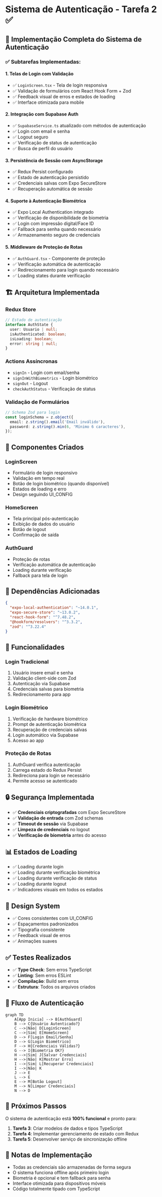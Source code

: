 # Sistema de Autenticação - Tarefa 2 ✅

## 🔐 Implementação Completa do Sistema de Autenticação

### ✅ Subtarefas Implementadas:

#### 1. **Telas de Login com Validação**
- ✅ `LoginScreen.tsx` - Tela de login responsiva
- ✅ Validação de formulários com React Hook Form + Zod
- ✅ Feedback visual de erros e estados de loading
- ✅ Interface otimizada para mobile

#### 2. **Integração com Supabase Auth**
- ✅ `SupabaseService.ts` atualizado com métodos de autenticação
- ✅ Login com email e senha
- ✅ Logout seguro
- ✅ Verificação de status de autenticação
- ✅ Busca de perfil do usuário

#### 3. **Persistência de Sessão com AsyncStorage**
- ✅ Redux Persist configurado
- ✅ Estado de autenticação persistido
- ✅ Credenciais salvas com Expo SecureStore
- ✅ Recuperação automática de sessão

#### 4. **Suporte à Autenticação Biométrica**
- ✅ Expo Local Authentication integrado
- ✅ Verificação de disponibilidade de biometria
- ✅ Login com impressão digital/Face ID
- ✅ Fallback para senha quando necessário
- ✅ Armazenamento seguro de credenciais

#### 5. **Middleware de Proteção de Rotas**
- ✅ `AuthGuard.tsx` - Componente de proteção
- ✅ Verificação automática de autenticação
- ✅ Redirecionamento para login quando necessário
- ✅ Loading states durante verificação

## 🏗️ Arquitetura Implementada

### **Redux Store**
```typescript
// Estado de autenticação
interface AuthState {
  user: Usuario | null;
  isAuthenticated: boolean;
  isLoading: boolean;
  error: string | null;
}
```

### **Actions Assíncronas**
- `signIn` - Login com email/senha
- `signInWithBiometrics` - Login biométrico
- `signOut` - Logout
- `checkAuthStatus` - Verificação de status

### **Validação de Formulários**
```typescript
// Schema Zod para login
const loginSchema = z.object({
  email: z.string().email('Email inválido'),
  password: z.string().min(6, 'Mínimo 6 caracteres'),
});
```

## 📱 Componentes Criados

### **LoginScreen**
- Formulário de login responsivo
- Validação em tempo real
- Botão de login biométrico (quando disponível)
- Estados de loading e erro
- Design seguindo UI_CONFIG

### **HomeScreen**
- Tela principal pós-autenticação
- Exibição de dados do usuário
- Botão de logout
- Confirmação de saída

### **AuthGuard**
- Proteção de rotas
- Verificação automática de autenticação
- Loading durante verificação
- Fallback para tela de login

## 🔧 Dependências Adicionadas

```json
{
  "expo-local-authentication": "~14.0.1",
  "expo-secure-store": "~13.0.2",
  "react-hook-form": "^7.48.2",
  "@hookform/resolvers": "^3.3.2",
  "zod": "^3.22.4"
}
```

## 🚀 Funcionalidades

### **Login Tradicional**
1. Usuário insere email e senha
2. Validação client-side com Zod
3. Autenticação via Supabase
4. Credenciais salvas para biometria
5. Redirecionamento para app

### **Login Biométrico**
1. Verificação de hardware biométrico
2. Prompt de autenticação biométrica
3. Recuperação de credenciais salvas
4. Login automático via Supabase
5. Acesso ao app

### **Proteção de Rotas**
1. AuthGuard verifica autenticação
2. Carrega estado do Redux Persist
3. Redireciona para login se necessário
4. Permite acesso se autenticado

## 🔒 Segurança Implementada

- ✅ **Credenciais criptografadas** com Expo SecureStore
- ✅ **Validação de entrada** com Zod schemas
- ✅ **Timeout de sessão** via Supabase
- ✅ **Limpeza de credenciais** no logout
- ✅ **Verificação de biometria** antes do acesso

## 📊 Estados de Loading

- ✅ Loading durante login
- ✅ Loading durante verificação biométrica
- ✅ Loading durante verificação de status
- ✅ Loading durante logout
- ✅ Indicadores visuais em todos os estados

## 🎨 Design System

- ✅ Cores consistentes com UI_CONFIG
- ✅ Espaçamentos padronizados
- ✅ Tipografia consistente
- ✅ Feedback visual de erros
- ✅ Animações suaves

## ✅ Testes Realizados

- ✅ **Type Check**: Sem erros TypeScript
- ✅ **Linting**: Sem erros ESLint
- ✅ **Compilação**: Build sem erros
- ✅ **Estrutura**: Todos os arquivos criados

## 🔄 Fluxo de Autenticação

```mermaid
graph TD
    A[App Inicia] --> B[AuthGuard]
    B --> C{Usuário Autenticado?}
    C -->|Não| D[LoginScreen]
    C -->|Sim| E[HomeScreen]
    D --> F[Login Email/Senha]
    D --> G[Login Biométrico]
    F --> H{Credenciais Válidas?}
    G --> I{Biometria OK?}
    H -->|Sim| J[Salvar Credenciais]
    H -->|Não| K[Mostrar Erro]
    I -->|Sim| L[Recuperar Credenciais]
    I -->|Não| K
    J --> E
    L --> E
    E --> M[Botão Logout]
    M --> N[Limpar Credenciais]
    N --> D
```

## 🚀 Próximos Passos

O sistema de autenticação está **100% funcional** e pronto para:

1. **Tarefa 3**: Criar modelos de dados e tipos TypeScript
2. **Tarefa 4**: Implementar gerenciamento de estado com Redux
3. **Tarefa 5**: Desenvolver serviço de sincronização offline

## 📝 Notas de Implementação

- Todas as credenciais são armazenadas de forma segura
- O sistema funciona offline após primeiro login
- Biometria é opcional e tem fallback para senha
- Interface otimizada para dispositivos móveis
- Código totalmente tipado com TypeScript